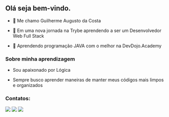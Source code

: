 ## Olá seja bem-vindo.

- 👋 Me chamo Guilherme Augusto da Costa

- 🚀 Em uma nova jornada na Trybe aprendendo a ser um Desenvolvedor Web Full Stack

- 🚀 Aprendendo programação JAVA com o melhor na DevDojo.Academy

### Sobre minha aprendizagem
 
 - Sou apaixonado por Lógica 
 
 - Sempre busco aprender maneiras de manter meus códigos mais limpos e organizados

  

### Contatos:


<div>
<a href="https://www.instagram.com/guilherme_a_costa/?hl=pt-br" target="_blank"><img src="https://img.shields.io/badge/-Instagram-%23E4405F?style=for-the-badge&logo=instagram&logoColor=white" target="_blank"></a> <a href = "mailto:guilherme.i9com.net@gmail.com"><img src="https://img.shields.io/badge/Gmail-D14836?style=for-the-badge&logo=gmail&logoColor=white" target="_blank"></a> <a href="https://www.linkedin.com/in/guilherme-augusto-da-costa-34253278/" target="_blank"><img src="https://img.shields.io/badge/-LinkedIn-%230077B5?style=for-the-badge&logo=linkedin&logoColor=white" target="_blank"></a>   
        
</div>
